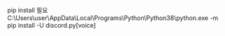 pip install 필요
C:\Users\user\AppData\Local\Programs\Python\Python38\python.exe -m pip install -U discord.py[voice]